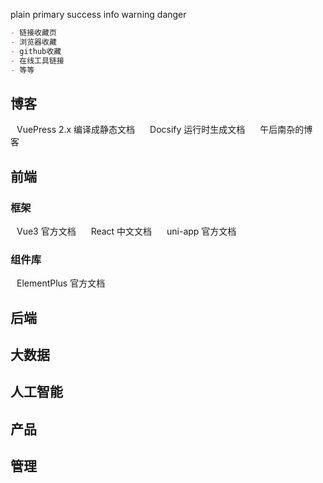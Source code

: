 <script setup lang="ts">
import { Delete, Edit, Search, Share, Upload, Check, SuccessFilled, StarFilled, Right } from '@element-plus/icons-vue'
</script>

<el-button type="" text bg>plain</el-button>
<el-button type="primary" text bg>primary</el-button>
<el-button type="success" text bg>success</el-button>
<el-button type="info" text bg>info</el-button>
<el-button type="warning" text bg>warning</el-button>
<el-button type="danger" text bg>danger</el-button>

```md
- 链接收藏页
- 浏览器收藏
- github收藏
- 在线工具链接
- 等等
```

## 博客
<el-button type="success" text bg style="margin: 10px">
  <el-link type="success" href="https://v2.vuepress.vuejs.org/zh/" target="_blank">VuePress 2.x 编译成静态文档</el-link>
</el-button>
<el-button type="primary" text bg style="margin: 10px">
  <el-link type="primary" href="https://docsify.js.org/#/zh-cn/" target="_blank">Docsify 运行时生成文档</el-link>
</el-button>
<el-button type="danger" text bg style="margin: 10px">
  <el-link type="danger" href="https://www.recoluan.com/" target="_blank">午后南杂的博客</el-link>
</el-button>

## 前端
### 框架
<el-button type="success" text bg :icon="SuccessFilled" style="margin: 10px">
  <el-link type="success" href="https://cn.vuejs.org/" target="_blank">Vue3 官方文档</el-link>
</el-button>
<el-button type="primary" text bg :icon="StarFilled" style="margin: 10px">
  <el-link type="primary" href="https://react.docschina.org/" target="_blank">React 中文文档</el-link>
</el-button>
<el-button type="success" text bg :icon="Right" style="margin: 10px">
  <el-link type="success" href="https://uniapp.dcloud.net.cn/" target="_blank">uni-app 官方文档</el-link>
</el-button>

### 组件库
<el-button type="primary" text bg style="margin: 10px">
  <el-link type="primary" href="https://element-plus.gitee.io/zh-CN/" target="_blank">ElementPlus 官方文档</el-link>
</el-button>

## 后端

## 大数据

## 人工智能

## 产品

## 管理
